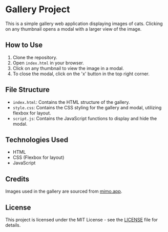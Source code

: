 # Gallery Project

This is a simple gallery web application displaying images of cats. Clicking on any thumbnail opens a modal with a larger view of the image.

## How to Use

1. Clone the repository.
2. Open `index.html` in your browser.
3. Click on any thumbnail to view the image in a modal.
4. To close the modal, click on the 'x' button in the top right corner.

## File Structure

-   `index.html`: Contains the HTML structure of the gallery.
-   `style.css`: Contains the CSS styling for the gallery and modal, utilizing flexbox for layout.
-   `script.js`: Contains the JavaScript functions to display and hide the modal.

## Technologies Used

-   HTML
-   CSS (Flexbox for layout)
-   JavaScript

## Credits

Images used in the gallery are sourced from [mimo.app](https://mimo.app/).

## License

This project is licensed under the MIT License - see the [LICENSE](LICENSE) file for details.
